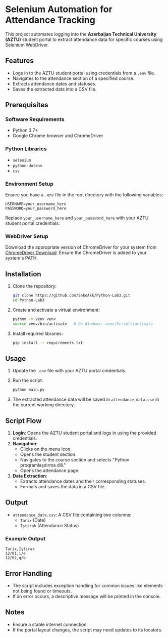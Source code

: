 # Selenium Automation for Attendance Tracking

This project automates logging into the **Azerbaijan Technical University (AZTU)** student portal to extract attendance data for specific courses using Selenium WebDriver.

## Features
- Logs in to the AZTU student portal using credentials from a `.env` file.
- Navigates to the attendance section of a specified course.
- Extracts attendance dates and statuses.
- Saves the extracted data into a CSV file.

## Prerequisites

### Software Requirements
- Python 3.7+
- Google Chrome browser and ChromeDriver

### Python Libraries
- `selenium`
- `python-dotenv`
- `csv`

### Environment Setup
Ensure you have a `.env` file in the root directory with the following variables:
```
USERNAME=your_username_here
PASSWORD=your_password_here
```
Replace `your_username_here` and `your_password_here` with your AZTU student portal credentials.

### WebDriver Setup
Download the appropriate version of ChromeDriver for your system from [ChromeDriver Download](https://sites.google.com/chromium.org/driver/). Ensure the ChromeDriver is added to your system's PATH.

## Installation
1. Clone the repository:
   ```bash
   git clone https://github.com/SakoAkk/Python-Lab3.git
   cd Python-Lab3
   ```

2. Create and activate a virtual environment:
   ```bash
   python -m venv venv
   source venv/bin/activate   # On Windows: venv\Scripts\activate
   ```


3. Install required libraries:
   ```bash
   pip install -r requirements.txt
   ```

## Usage
1. Update the `.env` file with your AZTU portal credentials.
2. Run the script:
   ```bash
   python main.py
   ```
   
3. The extracted attendance data will be saved in `attendance_data.csv` in the current working directory.

## Script Flow
1. **Login**: Opens the AZTU student portal and logs in using the provided credentials.
2. **Navigation**:
   - Clicks on the menu icon.
   - Opens the student section.
   - Navigates to the course section and selects "Python proqramlaşdırma dili."
   - Opens the attendance page.
3. **Data Extraction**:
   - Extracts attendance dates and their corresponding statuses.
   - Formats and saves the data in a CSV file.

## Output
- `attendance_data.csv`: A CSV file containing two columns:
  - `Tarix` (Date)
  - `İştirak` (Attendance Status)

### Example Output
```csv
Tarix,İştirak
12/01,i/e
12/02,q/b
```

## Error Handling
- The script includes exception handling for common issues like elements not being found or timeouts.
- If an error occurs, a descriptive message will be printed in the console.

## Notes
- Ensure a stable internet connection.
- If the portal layout changes, the script may need updates to its locators.

